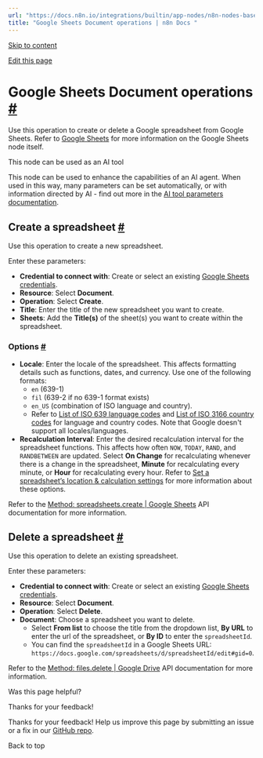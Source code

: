 ```yaml
---
url: "https://docs.n8n.io/integrations/builtin/app-nodes/n8n-nodes-base.googlesheets/document-operations/"
title: "Google Sheets Document operations | n8n Docs "
---
```


[Skip to content](https://docs.n8n.io/integrations/builtin/app-nodes/n8n-nodes-base.googlesheets/document-operations/#google-sheets-document-operations)

[Edit this page](https://github.com/n8n-io/n8n-docs/edit/main/docs/integrations/builtin/app-nodes/n8n-nodes-base.googlesheets/document-operations.md "Edit this page")

# Google Sheets Document operations [\#](https://docs.n8n.io/integrations/builtin/app-nodes/n8n-nodes-base.googlesheets/document-operations/\#google-sheets-document-operations "Permanent link")

Use this operation to create or delete a Google spreadsheet from Google Sheets. Refer to [Google Sheets](https://docs.n8n.io/integrations/builtin/app-nodes/n8n-nodes-base.googlesheets/) for more information on the Google Sheets node itself.

This node can be used as an AI tool

This node can be used to enhance the capabilities of an AI agent. When used in this way, many parameters can be set automatically, or with information directed by AI - find out more in the [AI tool parameters documentation](https://docs.n8n.io/advanced-ai/examples/using-the-fromai-function/).

## Create a spreadsheet [\#](https://docs.n8n.io/integrations/builtin/app-nodes/n8n-nodes-base.googlesheets/document-operations/\#create-a-spreadsheet "Permanent link")

Use this operation to create a new spreadsheet.

Enter these parameters:

- **Credential to connect with**: Create or select an existing [Google Sheets credentials](https://docs.n8n.io/integrations/builtin/credentials/google/).
- **Resource**: Select **Document**.
- **Operation**: Select **Create**.
- **Title**: Enter the title of the new spreadsheet you want to create.
- **Sheets**: Add the **Title(s)** of the sheet(s) you want to create within the spreadsheet.

### Options [\#](https://docs.n8n.io/integrations/builtin/app-nodes/n8n-nodes-base.googlesheets/document-operations/\#options "Permanent link")

- **Locale**: Enter the locale of the spreadsheet. This affects formatting details such as functions, dates, and currency. Use one of the following formats:
  - `en` (639-1)
  - `fil` (639-2 if no 639-1 format exists)
  - `en_US` (combination of ISO language and country).
  - Refer to [List of ISO 639 language codes](https://en.wikipedia.org/wiki/List_of_ISO_639_language_codes) and [List of ISO 3166 country codes](https://en.wikipedia.org/wiki/List_of_ISO_3166_country_codes) for language and country codes. Note that Google doesn't support all locales/languages.
- **Recalculation Interval**: Enter the desired recalculation interval for the spreadsheet functions. This affects how often `NOW`, `TODAY`, `RAND`, and `RANDBETWEEN` are updated. Select **On Change** for recalculating whenever there is a change in the spreadsheet, **Minute** for recalculating every minute, or **Hour** for recalculating every hour. Refer to [Set a spreadsheet’s location & calculation settings](https://support.google.com/docs/answer/58515) for more information about these options.

Refer to the [Method: spreadsheets.create \| Google Sheets](https://developers.google.com/sheets/api/reference/rest/v4/spreadsheets/create) API documentation for more information.

## Delete a spreadsheet [\#](https://docs.n8n.io/integrations/builtin/app-nodes/n8n-nodes-base.googlesheets/document-operations/\#delete-a-spreadsheet "Permanent link")

Use this operation to delete an existing spreadsheet.

Enter these parameters:

- **Credential to connect with**: Create or select an existing [Google Sheets credentials](https://docs.n8n.io/integrations/builtin/credentials/google/).
- **Resource**: Select **Document**.
- **Operation**: Select **Delete**.
- **Document**: Choose a spreadsheet you want to delete.
  - Select **From list** to choose the title from the dropdown list, **By URL** to enter the url of the spreadsheet, or **By ID** to enter the `spreadsheetId`.
  - You can find the `spreadsheetId` in a Google Sheets URL: `https://docs.google.com/spreadsheets/d/spreadsheetId/edit#gid=0`.

Refer to the [Method: files.delete \| Google Drive](https://developers.google.com/drive/api/reference/rest/v2/files/delete) API documentation for more information.

Was this page helpful?






Thanks for your feedback!






Thanks for your feedback! Help us improve this page by submitting an issue or a fix in our [GitHub repo](https://github.com/n8n-io/n8n-docs).


Back to top